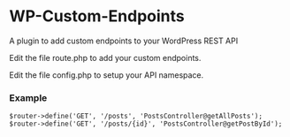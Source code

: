 # WP-Custom-Endpoints
A plugin to add custom endpoints to your WordPress REST API


Edit the file route.php to add your custom endpoints.

Edit the file config.php to setup your API namespace.

### Example
```
$router->define('GET', '/posts', 'PostsController@getAllPosts');
$router->define('GET', '/posts/{id}', 'PostsController@getPostById');
```